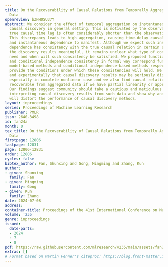```yaml
---
title: On the Recoverability of Causal Relations from Temporally Aggregated I.I.D.
  Data
openreview: bZNH0SU37Y
abstract: We consider the effect of temporal aggregation on instantaneous (non-temporal)
  causal discovery in general setting. This is motivated by the observation that the
  true causal time lag is often considerably shorter than the observational interval.
  This discrepancy leads to high aggregation, causing time-delay causality to vanish
  and instantaneous dependence to manifest. Although we expect such instantaneous
  dependence has consistency with the true causal relation in certain sense to make
  the discovery results meaningful, it remains unclear what type of consistency we
  need and when will such consistency be satisfied. We proposed functional consistency
  and conditional independence consistency in formal way correspond functional causal
  model-based methods and conditional independence-based methods respectively and
  provide the conditions under which these consistencies will hold. We show theoretically
  and experimentally that causal discovery results may be seriously distorted by aggregation
  especially in complete nonlinear case and we also find causal relationship still
  recoverable from aggregated data if we have partial linearity or appropriate prior.
  Our findings suggest community should take a cautious and meticulous approach when
  interpreting causal discovery results from such data and show why and when aggregation
  will distort the performance of causal discovery methods.
layout: inproceedings
series: Proceedings of Machine Learning Research
publisher: PMLR
issn: 2640-3498
id: fan24a
month: 0
tex_title: On the Recoverability of Causal Relations from Temporally Aggregated {I}.{I}.{D}.
  Data
firstpage: 12806
lastpage: 12831
page: 12806-12831
order: 12806
cycles: false
bibtex_author: Fan, Shunxing and Gong, Mingming and Zhang, Kun
author:
- given: Shunxing
  family: Fan
- given: Mingming
  family: Gong
- given: Kun
  family: Zhang
date: 2024-07-08
address:
container-title: Proceedings of the 41st International Conference on Machine Learning
volume: '235'
genre: inproceedings
issued:
  date-parts:
  - 2024
  - 7
  - 8
pdf: https://raw.githubusercontent.com/mlresearch/v235/main/assets/fan24a/fan24a.pdf
extras: []
# Format based on Martin Fenner's citeproc: https://blog.front-matter.io/posts/citeproc-yaml-for-bibliographies/
---
```

